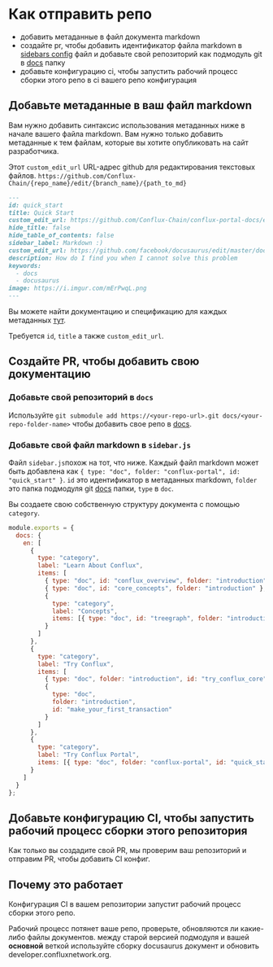 # Как отправить репо 

- добавить метаданные в файл документа markdown 
- создайте pr, чтобы добавить идентификатор файла markdown  в [sidebars
  config](../sidebars.js)  файл и добавьте свой репозиторий как подмодуль git в
  [docs](./docs) папку   
- добавьте конфигурацию ci, чтобы запустить рабочий процесс сборки этого репо в ci вашего репо конфигурация 

## Добавьте метаданные в ваш файл markdown  

Вам нужно добавить синтаксис использования метаданных ниже в начале вашего файла markdown. Вам нужно только добавить метаданные к тем файлам, которые вы хотите опубликовать на сайт разработчика. 

Этот `custom_edit_url` URL-адрес github для редактирования текстовых файлов.
`https://github.com/Conflux-Chain/{repo_name}/edit/{branch_name}/{path_to_md}`

```md
---
id: quick_start
title: Quick Start
custom_edit_url: https://github.com/Conflux-Chain/conflux-portal-docs/edit/master/01_Examples/00_Low_Level_CFX_Transfer.md
hide_title: false
hide_table_of_contents: false
sidebar_label: Markdown :)
custom_edit_url: https://github.com/facebook/docusaurus/edit/master/docs/api-doc-markdown.md
description: How do I find you when I cannot solve this problem
keywords:
  - docs
  - docusaurus
image: https://i.imgur.com/mErPwqL.png
---
```

Вы можете найти документацию и спецификацию для каждых метаданных
[тут](https://v2.docusaurus.io/docs/markdown-features#markdown-headers
"docusaurus markdown-headers documentation").  

Требуется `id`, `title` а также  `custom_edit_url`. 

## Создайте PR, чтобы добавить свою документацию 

### Добавьте свой репозиторий в `docs`

Используйте `git submodule add https://<your-repo-url>.git docs/<your-repo-folder-name>`
чтобы добавить свое репо в  [docs](./docs).

### Добавьте свой файл markdown  в `sidebar.js`

Файл `sidebar.js`похож на тот, что ниже. Каждый файл markdown  может быть добавлена ​​как  `{ type:
"doc", folder: "conflux-portal", id: "quick_start" }`. `id` это идентификатор в метаданных markdown, `folder` это папка подмодуля git [docs](./docs)
папки, `type` в  `doc`. 

Вы создаете свою собственную структуру документа с помощью `category`.

```js
module.exports = {
  docs: {
    en: [
      {
        type: "category",
        label: "Learn About Conflux",
        items: [
          { type: "doc", id: "conflux_overview", folder: "introduction" },
          { type: "doc", id: "core_concepts", folder: "introduction" },
          {
            type: "category",
            label: "Concepts",
            items: [{ type: "doc", id: "treegraph", folder: "introduction" }]
          }
        ]
      },
      {
        type: "category",
        label: "Try Conflux",
        items: [
          { type: "doc", folder: "introduction", id: "try_conflux_core" },
          {
            type: "doc",
            folder: "introduction",
            id: "make_your_first_transaction"
          }
        ]
      },
      {
        type: "category",
        label: "Try Conflux Portal",
        items: [{ type: "doc", folder: "conflux-portal", id: "quick_start" }]
      }
    ]
  }
};
```

## Добавьте конфигурацию CI, чтобы запустить рабочий процесс сборки этого репозитория 

Как только вы создадите свой PR, мы проверим ваш репозиторий и отправим PR, чтобы добавить CI конфиг. 

## Почему это работает 

Конфигурация CI в вашем репозитории запустит рабочий процесс сборки этого репо.

Рабочий процесс потянет ваше репо, проверьте, обновляются ли какие-либо файлы документов. между старой версией подмодуля и вашей **основной** веткой используйте сборку docusaurus документ и обновить developer.confluxnetwork.org. 

